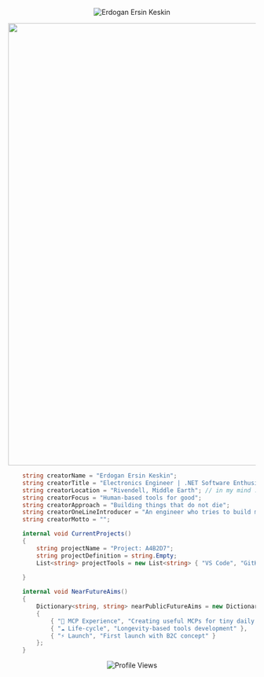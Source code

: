 <!-- ⚡ 'Simplicity is the ultimate sophistication'-->

<p align="center">
  <img src="assets/me_in_rivendell_animation.gif" alt="Erdogan Ersin Keskin" size="80%"/>
</p>

<!-- About Me Section with Gradient Border -->

<div align-items="center">
  <img src="https://user-images.githubusercontent.com/74038190/212284115-f47cd8ff-2ffb-4b04-b5bf-4d1c14c0247f.gif" width="900" />
</div>

```csharp
    string creatorName = "Erdogan Ersin Keskin";
    string creatorTitle = "Electronics Engineer | .NET Software Enthusiast";
    string creatorLocation = "Rivendell, Middle Earth"; // in my mind :)
    string creatorFocus = "Human-based tools for good";
    string creatorApproach = "Building things that do not die";
    string creatorOneLineIntroducer = "An engineer who tries to build meaningful things solo";
    string creatorMotto = "";

    internal void CurrentProjects()
    {
        string projectName = "Project: A4B2D7";
        string projectDefinition = string.Empty;
        List<string> projectTools = new List<string> { "VS Code", "GitHub Copilot" };
 
    }

    internal void NearFutureAims()
    {
        Dictionary<string, string> nearPublicFutureAims = new Dictionary<string, string>
        {
            { "🤖 MCP Experience", "Creating useful MCPs for tiny daily problems" },
            { "☁️ Life-cycle", "Longevity-based tools development" },
            { "⚡ Launch", "First launch with B2C concept" }
        };
    }

```

<p align="center">
  <img src="https://komarev.com/ghpvc/?username=erdoganersinkeskin&color=orange&style=flat&label=Profile+Views" alt="Profile Views" />
</p>